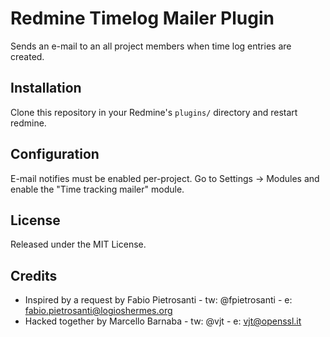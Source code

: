 Redmine Timelog Mailer Plugin
=============================

Sends an e-mail to an all project members when time log entries are created.

Installation
------------

Clone this repository in your Redmine's `plugins/` directory and restart
redmine.

Configuration
-------------

E-mail notifies must be enabled per-project. Go to Settings -> Modules and
enable the "Time tracking mailer" module.

License
-------

Released under the MIT License.

Credits
-------

* Inspired by a request by Fabio Pietrosanti - tw: @fpietrosanti - e: fabio.pietrosanti@logioshermes.org
* Hacked together by Marcello Barnaba - tw: @vjt - e: vjt@openssl.it
